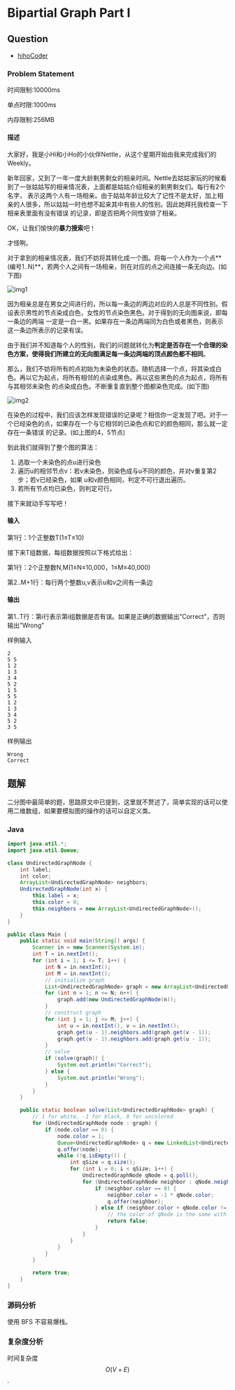 # Bipartial Graph Part I

## Question

* [hihoCoder](http://hihocoder.com/problemset/problem/1121)

### Problem Statement

时间限制:10000ms

单点时限:1000ms

内存限制:256MB

#### 描述

大家好，我是小Hi和小Ho的小伙伴Nettle，从这个星期开始由我来完成我们的Weekly。

新年回家，又到了一年一度大龄剩男剩女的相亲时间。Nettle去姑姑家玩的时候看到了一张姑姑写的相亲情况表，上面都是姑姑介绍相亲的剩男剩女们。每行有2个名字， 表示这两个人有一场相亲。由于姑姑年龄比较大了记性不是太好，加上相亲的人很多，所以姑姑一时也想不起来其中有些人的性别。因此她拜托我检查一下相亲表里面有没有错误 的记录，即是否把两个同性安排了相亲。

OK，让我们愉快的**暴力搜索**吧！

才怪咧。

对于拿到的相亲情况表，我们不妨将其转化成一个图。将每一个人作为一个点**\(编号1..N\)**，若两个人之间有一场相亲，则在对应的点之间连接一条无向边。\(如下图\)

![img1](https://github.com/xuanus/coding/tree/f09f25ddc0c56beb8d4ed92fcfb3e81a80f8ab75/shared-files/images/bipatial_graph_part_i_1.png)

因为相亲总是在男女之间进行的，所以每一条边的两边对应的人总是不同性别。假设表示男性的节点染成白色，女性的节点染色黑色。对于得到的无向图来说，即每一条边的两端 一定是一白一黑。如果存在一条边两端同为白色或者黑色，则表示这一条边所表示的记录有误。

由于我们并不知道每个人的性别，我们的问题就转化为**判定是否存在一个合理的染色方案，使得我们所建立的无向图满足每一条边两端的顶点颜色都不相同**。

那么，我们不妨将所有的点初始为未染色的状态。随机选择一个点，将其染成白色。再以它为起点，将所有相邻的点染成黑色。再以这些黑色的点为起点，将所有与其相邻未染色 的点染成白色。不断重复直到整个图都染色完成。\(如下图\)

![img2](https://github.com/xuanus/coding/tree/f09f25ddc0c56beb8d4ed92fcfb3e81a80f8ab75/shared-files/images/bipatial_graph_part_i_2.png)

在染色的过程中，我们应该怎样发现错误的记录呢？相信你一定发现了吧。对于一个已经染色的点，如果存在一个与它相邻的已染色点和它的颜色相同，那么就一定存在一条错误 的记录。\(如上图的4，5节点\)

到此我们就得到了整个图的算法：

1. 选取一个未染色的点u进行染色
2. 遍历u的相邻节点v：若v未染色，则染色成与u不同的颜色，并对v重复第2步；若v已经染色，如果 u和v颜色相同，判定不可行退出遍历。
3. 若所有节点均已染色，则判定可行。

接下来就动手写写吧！

#### 输入

第1行：1个正整数T\(1≤T≤10\)

接下来T组数据，每组数据按照以下格式给出：

第1行：2个正整数N,M\(1≤N≤10,000，1≤M≤40,000\)

第2..M+1行：每行两个整数u,v表示u和v之间有一条边

#### 输出

第1..T行：第i行表示第i组数据是否有误。如果是正确的数据输出”Correct”，否则输出”Wrong”

样例输入

```text
2
5 5
1 2
1 3
3 4
5 2
1 5
5 5
1 2
1 3
3 4
5 2
3 5
```

样例输出

```text
Wrong
Correct
```

## 题解

二分图中最简单的题，思路原文中已提到，这里就不赘述了，简单实现的话可以使用二维数组，如果要模拟图的操作的话可以自定义类。

### Java

```java
import java.util.*;
import java.util.Queue;

class UndirectedGraphNode {
    int label;
    int color;
    ArrayList<UndirectedGraphNode> neighbors;
    UndirectedGraphNode(int x) {
        this.label = x;
        this.color = 0;
        this.neighbors = new ArrayList<UndirectedGraphNode>();
    }
}

public class Main {
    public static void main(String[] args) {
        Scanner in = new Scanner(System.in);
        int T = in.nextInt();
        for (int i = 1; i <= T; i++) {
            int N = in.nextInt();
            int M = in.nextInt();
            // initialize graph
            List<UndirectedGraphNode> graph = new ArrayList<UndirectedGraphNode>();
            for (int n = 1; n <= N; n++) {
                graph.add(new UndirectedGraphNode(n));
            }
            // construct graph
            for (int j = 1; j <= M; j++) {
                int u = in.nextInt(), v = in.nextInt();
                graph.get(u - 1).neighbors.add(graph.get(v - 1));
                graph.get(v - 1).neighbors.add(graph.get(u - 1));
            }
            // solve
            if (solve(graph)) {
                System.out.println("Correct");
            } else {
                System.out.println("Wrong");
            }
        }
    }

    public static boolean solve(List<UndirectedGraphNode> graph) {
        // 1 for white, -1 for black, 0 for uncolored
        for (UndirectedGraphNode node : graph) {
            if (node.color == 0) {
                node.color = 1;
                Queue<UndirectedGraphNode> q = new LinkedList<UndirectedGraphNode>();
                q.offer(node);
                while (!q.isEmpty()) {
                    int qSize = q.size();
                    for (int i = 0; i < qSize; i++) {
                        UndirectedGraphNode qNode = q.poll();
                        for (UndirectedGraphNode neighbor : qNode.neighbors) {
                            if (neighbor.color == 0) {
                                neighbor.color = -1 * qNode.color;
                                q.offer(neighbor);
                            } else if (neighbor.color + qNode.color != 0) {
                                // the color of qNode is the same with neighbor
                                return false;
                            }
                        }
                    }
                }
            }
        }

        return true;
    }
}
```

### 源码分析

使用 BFS 不容易爆栈。

### 复杂度分析

时间复杂度 $$O(V + E)$$.

